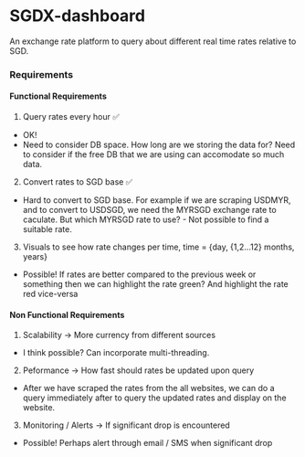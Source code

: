﻿# SGDX-dashboard

An exchange rate platform to query about different real time rates relative to SGD.


### Requirements 

#### Functional Requirements
1. Query rates every hour  ✅
- OK! 
- Need to consider DB space. How long are we storing the data for? Need to consider if the free DB that we are using can accomodate so much data.

2. Convert rates to SGD base ✅
- Hard to convert to SGD base. For example if we are scraping USDMYR, and to convert to USDSGD, we need the MYRSGD exchange rate to caculate. But which MYRSGD rate to use? - Not possible to find a suitable rate.

3. Visuals to see how rate changes per time, time = {day, {1,2...12} months, years}
- Possible! If rates are better compared to the previous week or something then we can highlight the rate green? And highlight the rate red vice-versa

#### Non Functional Requirements 
1. Scalability -> More currency from different sources 
- I think possible? Can incorporate multi-threading.

2. Peformance -> How fast should rates be updated upon query 
- After we have scraped the rates from the all websites, we can do a query immediately after to query the updated rates and display on the website. 

3. Monitoring / Alerts -> If significant drop is encountered 
- Possible! Perhaps alert through email / SMS when significant drop
